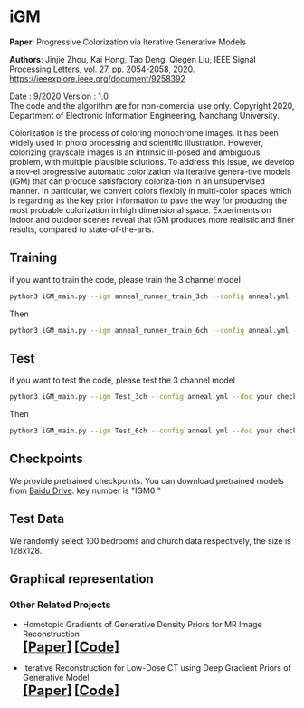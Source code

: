 # iGM

**Paper**: Progressive Colorization via Iterative Generative Models

**Authors**: Jinjie Zhou, Kai Hong, Tao Deng, Qiegen Liu, IEEE Signal Processing Letters, vol. 27, pp. 2054-2058, 2020.  
https://ieeexplore.ieee.org/document/9258392

Date : 9/2020
Version : 1.0   
The code and the algorithm are for non-comercial use only. 
Copyright 2020, Department of Electronic Information Engineering, Nanchang University.  

Colorization is the process of coloring monochrome images. It has been widely used in photo processing and scientific illustration. However, colorizing grayscale images is an intrinsic ill-posed and ambiguous problem, with multiple plausible solutions. To address this issue, we develop a nov-el progressive automatic colorization via iterative genera-tive models (iGM) that can produce satisfactory coloriza-tion in an unsupervised manner. In particular, we convert colors flexibly in multi-color spaces which is regarding as the key prior information to pave the way for producing the most probable colorization in high dimensional space. Experiments on indoor and outdoor scenes reveal that iGM produces more realistic and finer results, compared to state-of-the-arts.

## Training
if you want to train the code, please train the 3 channel model

```bash 
python3 iGM_main.py --igm anneal_runner_train_3ch --config anneal.yml --doc your save path
```

Then

```bash
python3 iGM_main.py --igm anneal_runner_train_6ch --config anneal.yml --doc your save path
```

## Test
if you want to test the code, please test the 3 channel model

```bash 
python3 iGM_main.py --igm Test_3ch --config anneal.yml --doc your checkpoint --test --image_folder your save path
```
Then

```bash
python3 iGM_main.py --igm Test_6ch --config anneal.yml --doc your checkpoint --test --image_folder your save path
```


## Checkpoints
We provide pretrained checkpoints. You can download pretrained models from [Baidu Drive](https://pan.baidu.com/s/1do-Y-13E7NWK2mkE9K912w). 
key number is "IGM6 " 

## Test Data
We randomly select 100 bedrooms and church data respectively, the size is 128x128.
## Graphical representation

### Other Related Projects

  * Homotopic Gradients of Generative Density Priors for MR Image Reconstruction  
[<font size=5>**[Paper]**</font>](https://arxiv.org/abs/2008.06284)   [<font size=5>**[Code]**</font>](https://github.com/yqx7150/HGGDP)

 * Iterative Reconstruction for Low-Dose CT using Deep Gradient Priors of Generative Model  
[<font size=5>**[Paper]**</font>](https://arxiv.org/abs/2009.12760)   [<font size=5>**[Code]**</font>](https://github.com/yqx7150/EASEL)

